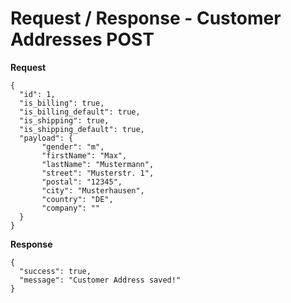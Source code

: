 # Request / Response - Customer Addresses POST 

**Request**


```json5
{
  "id": 1,
  "is_billing": true,
  "is_billing_default": true,
  "is_shipping": true,
  "is_shipping_default": true,
  "payload": {
       "gender": "m",
       "firstName": "Max",
       "lastName": "Mustermann",
       "street": "Musterstr. 1",
       "postal": "12345",
       "city": "Musterhausen",
       "country": "DE",
       "company": ""
  }
}
```


**Response**


```json5
{
  "success": true,
  "message": "Customer Address saved!"
}
```